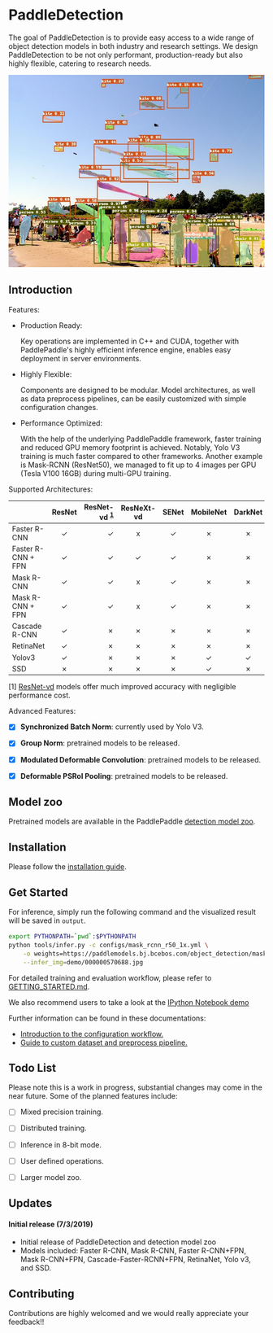 # PaddleDetection

The goal of PaddleDetection is to provide easy access to a wide range of object
detection models in both industry and research settings. We design
PaddleDetection to be not only performant, production-ready but also highly
flexible, catering to research needs.


<div align="center">
  <img src="demo/output/000000570688.jpg" />
</div>


## Introduction

Features:

- Production Ready:

  Key operations are implemented in C++ and CUDA, together with PaddlePaddle's
highly efficient inference engine, enables easy deployment in server environments.

- Highly Flexible:

  Components are designed to be modular. Model architectures, as well as data
preprocess pipelines, can be easily customized with simple configuration
changes.

- Performance Optimized:

  With the help of the underlying PaddlePaddle framework, faster training and
reduced GPU memory footprint is achieved. Notably, Yolo V3 training is
much faster compared to other frameworks. Another example is Mask-RCNN
(ResNet50), we managed to fit up to 4 images per GPU (Tesla V100 16GB) during
multi-GPU training.

Supported Architectures:

|                    | ResNet | ResNet-vd <sup>[1](#vd)</sup> | ResNeXt-vd | SENet | MobileNet | DarkNet |
|--------------------|:------:|------------------------------:|:----------:|:-----:|:---------:|:-------:|
| Faster R-CNN       | ✓      |                             ✓ | x          | ✓     | ✗         | ✗       |
| Faster R-CNN + FPN | ✓      |                             ✓ | ✓          | ✓     | ✗         | ✗       |
| Mask R-CNN         | ✓      |                             ✓ | x          | ✓     | ✗         | ✗       |
| Mask R-CNN + FPN   | ✓      |                             ✓ | x          | ✓     | ✗         | ✗       |
| Cascade R-CNN      | ✓      |                             ✗ | ✗          | ✗     | ✗         | ✗       |
| RetinaNet          | ✓      |                             ✗ | ✗          | ✗     | ✗         | ✗       |
| Yolov3             | ✓      |                             ✗ | ✗          | ✗     | ✓         | ✓       |
| SSD                | ✗      |                             ✗ | ✗          | ✗     | ✓         | ✗       |

<a name="vd">[1]</a> [ResNet-vd](https://arxiv.org/pdf/1812.01187) models offer much improved accuracy with negligible performance cost.

Advanced Features:

- [x] **Synchronized Batch Norm**: currently used by Yolo V3.
- [x] **Group Norm**: pretrained models to be released.
- [x] **Modulated Deformable Convolution**: pretrained models to be released.
- [x] **Deformable PSRoI Pooling**: pretrained models to be released.


## Model zoo

Pretrained models are available in the PaddlePaddle [detection model zoo](docs/MODEL_ZOO.md).


## Installation

Please follow the [installation guide](docs/INSTALL.md).


## Get Started

For inference, simply run the following command and the visualized result will
be saved in `output`.

```bash
export PYTHONPATH=`pwd`:$PYTHONPATH
python tools/infer.py -c configs/mask_rcnn_r50_1x.yml \
    -o weights=https://paddlemodels.bj.bcebos.com/object_detection/mask_rcnn_r50_1x.tar \
    --infer_img=demo/000000570688.jpg
```

For detailed training and evaluation workflow, please refer to [GETTING_STARTED.md](docs/GETTING_STARTED.md).

We also recommend users to take a look at the [IPython Notebook demo](demo/mask_rcnn_demo.ipynb)

Further information can be found in these documentations:

- [Introduction to the configuration workflow.](docs/CONFIG.md)
- [Guide to custom dataset and preprocess pipeline.](docs/DATA.md)


##  Todo List

Please note this is a work in progress, substantial changes may come in the
near future.
Some of the planned features include:

- [ ] Mixed precision training.
- [ ] Distributed training.
- [ ] Inference in 8-bit mode.
- [ ] User defined operations.
- [ ] Larger model zoo.


## Updates

#### Initial release (7/3/2019)

- Initial release of PaddleDetection and detection model zoo
- Models included: Faster R-CNN, Mask R-CNN, Faster R-CNN+FPN, Mask
  R-CNN+FPN, Cascade-Faster-RCNN+FPN, RetinaNet, Yolo v3, and SSD.


## Contributing

Contributions are highly welcomed and we would really appreciate your feedback!!
